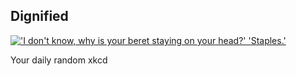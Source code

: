 ## Dignified
[!['I don't know, why is your beret staying on your head?' 'Staples.'](https://imgs.xkcd.com/comics/dignified.png)](https://xkcd.com/291/ "'I don't know, why is your beret staying on your head?' 'Staples.'")

Your daily random xkcd
